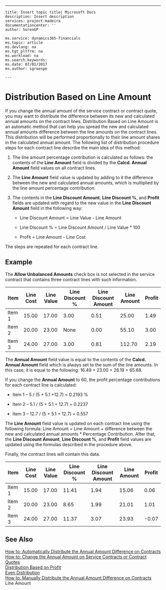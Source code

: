 ---
    title: Insert topic title| Microsoft Docs
    description: Insert description
    services: project-madeira
    documentationcenter: ''
    author: SorenGP

    ms.service: dynamics365-financials
    ms.topic: article
    ms.devlang: na
    ms.tgt_pltfrm: na
    ms.workload: na
    ms.search.keywords:
    ms.date: 07/01/2017
    ms.author: sgroespe

    ---
# Distribution Based on Line Amount
If you change the annual amount of the service contract or contract quote, you may want to distribute the difference between its new and calculated annual amounts on the contract lines. Distribution Based on Line Amount is an automatic method that can help you spread the new and calculated annual amounts difference between the line amounts on the contract lines. This distribution will be performed proportionally to their line amount shares in the calculated annual amount. The following list of distribution procedure steps for each contract line describe the main idea of this method:  
  
1.  The line amount percentage contribution is calculated as follows: the contents of the **Line Amount** field is divided by the **Calcd. Annual Amount** field values on all contract lines.  
  
2.  The **Line Amount** field value is updated by adding to it the difference between the new and calculated annual amounts, which is multiplied by the line amount percentage contribution.  
  
3.  The contents in the **Line Discount Amount**, **Line Discount %**, and **Profit** fields are updated with regard to the new value in the **Line Discount Amount** field in the following way:  
  
    -   Line Discount Amount \= Line Value - Line Amount  
  
    -   Line Discount % \= Line Discount Amount \/ Line Value \* 100  
  
    -   Profit \= Line Amount - Line Cost  
  
 The steps are repeated for each contract line.  
  
## Example  
 The **Allow Unbalanced Amounts** check box is not selected in the service contract that contains three contract lines with such information.  
  
|Item|Line Cost|Line Value|Line Discount %|Line Discount Amount|Line Amount|Profit|  
|----------|---------------|----------------|---------------------|--------------------------|-----------------|------------|  
|Item 1|15.00|17.00|3.00|0.51|25.00|1.49|  
|Item 2|20.00|23.00|None|0.00|55.10|3.00|  
|Item 3|24.00|27.00|3.00|0.81|112.70|2.19|  
  
 The **Annual Amount** field value is equal to the contents of the **Calcd. Annual Amount** field which is always set to the sum of the line amounts. In this case, it is equal to the following: 16.49 \+ 23.00 \+ 26.19 \= 65.68.  
  
 If you change the **Annual Amount** to 60, the profit percentage contributions for each contract line is calculated:  
  
-   Item 1 – 5 \/ \(5 \+ 5.1 \+12.7\) \= 0.2193 %  
  
-   Item 2 – 5.1 \/ \(5 \+ 5.1 \+ 12.7\) \= 0.2237  
  
-   Item 3 – 12.7 \/ \(5 \+ 5.1 \+ 12.7\) \= 0.557  
  
 The **Line Amount** field value is updated on each contract line using the following formula: Line Amount \= Line Amount \+ difference between the new and calculated annual amounts \* Percentage Contribution. After that, the **Line Discount Amount**, **Line Discount %**, and **Profit** field values are updated using the formulas described in the procedure above.  
  
 Finally, the contract lines will contain this data.  
  
|Item|Line Cost|Line Value|Line Discount %|Line Discount Amount|Line Amount|Profit|  
|----------|---------------|----------------|---------------------|--------------------------|-----------------|------------|  
|Item 1|15.00|17.00|11.41|1.94|15.06|0.06|  
|Item 2|20.00|23.00|8.65|1.99|21.01|1.01|  
|Item 3|24.00|27.00|11.37|3.07|23.93|-0.07|  
  
## See Also  
 [How to: Automatically Distribute the Annual Amount Difference on Contracts](../Service/how-to-automatically-distribute-the-annual-amount-difference-on-contracts.md)   
 [How to: Change the Annual Amount on Service Contracts or Contract Quotes](../Service/how-to-change-the-annual-amount-on-service-contracts-or-contract-quotes.md)   
 [Distribution Based on Profit](../Service/distribution-based-on-profit.md)   
 [Even Distribution](../Service/even-distribution.md)   
 [How to: Manually Distribute the Annual Amount Difference on Contracts](../Service/how-to-manually-distribute-the-annual-amount-difference-on-contracts.md)   
 Line Amount